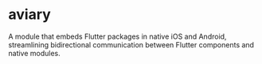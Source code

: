 # aviary
A module that embeds Flutter packages in native iOS and Android, streamlining bidirectional communication between Flutter components and native modules.
